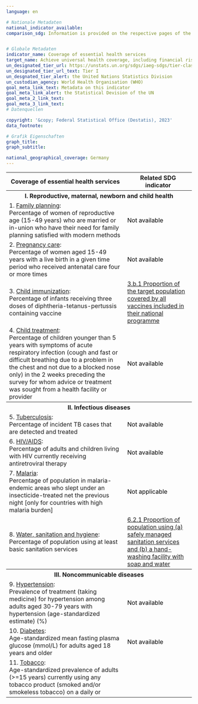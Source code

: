 ```yaml
---
language: en    

# Nationale Metadaten    
national_indicator_available:     
comparison_sdg: Information is provided on the respective pages of the SDG indicators.    


# Globale Metadaten    
indicator_name: Coverage of essential health services    
target_name: Achieve universal health coverage, including financial risk protection, access to quality essential health-care services and access to safe, effective, quality and affordable essential medicines and vaccines for all    
un_designated_tier_url: https://unstats.un.org/sdgs/iaeg-sdgs/tier-classification/    
un_designated_tier_url_text: Tier I    
un_desgnated_tier_alert: the United Nations Statistics Division    
un_custodian_agency: World Health Organisation (WHO)    
goal_meta_link_text: Metadata on this indicator    
goal_meta_link_alert: the Statistical Devision of the UN    
goal_meta_2_link_text:     
goal_meta_3_link_text:         
# Datenquellen    

copyright: '&copy; Federal Statistical Office (Destatis), 2023'    
data_footnote:     

# Grafik Eigenschaften    
graph_title:
graph_subtitle:     

national_geographical_coverage: Germany    
---
```



<table class="mytablestyle">
   <tr>
      <th>Coverage of essential health services</th>
      <th>Related SDG indicator</th>
   </tr>
   <tr>
      <th colspan="2">I. Reproductive, maternal, newborn and child health</th>
   </tr>
   <tr>
      <td>1. <u>Family planning</u>:<br>Percentage of women of reproductive age (15-49 years) who are married or in-union who have their need for family planning satisfied with modern methods
      </td>
      <td><span class="status notstarted" style="color:black"><span class="status-inner">Not available</span></span>
      </td>
   </tr>
   <tr>
      <td>2. <u>Pregnancy care</u>:<br>Percentage of women aged 15-49 years with a live birth in a given time period who received antenatal care four or more times
      </td>
      <td><span class="status notstarted" style="color:black"><span class="status-inner">Not available</span></span>
      </td>
   </tr>
   <tr>
      <td>3. <u>Child immunization</u>:<br>Percentage of infants receiving three doses of diphtheria-tetanus-pertussis containing vaccine
      </td>
      <td><a href="https://sdg-indikatoren.de/en/3-b-1/">3.b.1 Proportion of the target population covered by all vaccines included in their national programme</a>
      </td>
   </tr>
   <tr>
      <td>4. <u>Child treatment</u>:<br>Percentage of children younger than 5 years with symptoms of acute respiratory infection (cough and fast or difficult breathing due to a problem in the chest and not due to a blocked nose only) in the 2 weeks preceding the survey for whom advice or treatment was sought from a health facility or provider
      </td>
      <td><span class="status notstarted" style="color:black"><span class="status-inner">Not available</span></span>
      </td>
   </tr>
   <tr>
      <th colspan="2">II. Infectious diseases</th>
   </tr>
   <tr>
      <td>5. <u>Tuberculosis</u>:<br>Percentage of incident TB cases that are detected and treated
      </td>
      <td><span class="status notstarted" style="color:black"><span class="status-inner">Not available</span></span>
      </td>
   </tr>
   <tr>
      <td>6. <u>HIV/AIDS</u>:<br>Percentage of adults and children living with HIV currently receiving antiretroviral therapy
      </td>
      <td><span class="status notstarted" style="color:black"><span class="status-inner">Not available</span></span>
      </td>
   </tr>
   <tr>
      <td>7. <u>Malaria</u>:<br>Percentage of population in malaria-endemic areas who slept under an insecticide-treated net the previous night [only for countries with high malaria burden]
      </td>
      <td><span class="status notapplicable" style="color:black"><span class="status-inner">Not applicable</span></span>
      </td>
   </tr>
   <tr>
      <td>8. <u>Water, sanitation and hygiene</u>:<br>Percentage of population using at least basic sanitation services
      </td>
      <td><a href="https://sdg-indikatoren.de/en/6-2-1/">6.2.1 Proportion of population using (a) safely managed sanitation services and (b) a hand-washing facility with soap and water</a>
      </td>
   </tr>
   <tr>
      <th colspan="2">III. Noncommunicable diseases</th>
   </tr>
   <tr>
      <td>9. <u>Hypertension</u>:<br>Prevalence of treatment (taking medicine) for hypertension among adults aged 30-79 years with hypertension (age-standardized estimate) (%)
      </td>
      <td><span class="status notstarted" style="color:black"><span class="status-inner">Not available</span></span>
      </td>
   </tr>
   <tr>
      <td>10. <u>Diabetes</u>:<br>Age-standardized mean fasting plasma glucose (mmol/L) for adults aged 18 years and older
      </td>
      <td><span class="status notstarted" style="color:black"><span class="status-inner">Not available</span></span>
      </td>
   </tr>
   <tr>
      <td>11. <u>Tobacco</u>:<br>Age-standardized prevalence of adults (>=15 years) currently using any tobacco product (smoked and/or smokeless tobacco) on a daily or
